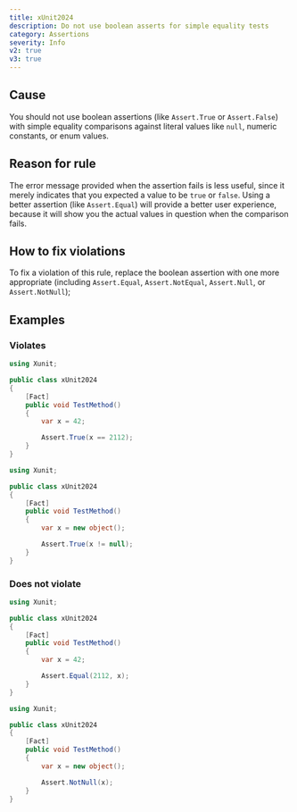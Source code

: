 ```yaml
---
title: xUnit2024
description: Do not use boolean asserts for simple equality tests
category: Assertions
severity: Info
v2: true
v3: true
---
```


## Cause

You should not use boolean assertions (like `Assert.True` or `Assert.False`) with simple equality comparisons
against literal values like `null`, numeric constants, or enum values.

## Reason for rule

The error message provided when the assertion fails is less useful, since it merely indicates that you expected
a value to be `true` or `false`. Using a better assertion (like `Assert.Equal`) will provide a better user
experience, because it will show you the actual values in question when the comparison fails.

## How to fix violations

To fix a violation of this rule, replace the boolean assertion with one more appropriate (including `Assert.Equal`,
`Assert.NotEqual`, `Assert.Null`, or `Assert.NotNull`);

## Examples

### Violates

```csharp
using Xunit;

public class xUnit2024
{
    [Fact]
    public void TestMethod()
    {
        var x = 42;

        Assert.True(x == 2112);
    }
}
```

```csharp
using Xunit;

public class xUnit2024
{
    [Fact]
    public void TestMethod()
    {
        var x = new object();

        Assert.True(x != null);
    }
}
```

### Does not violate

```csharp
using Xunit;

public class xUnit2024
{
    [Fact]
    public void TestMethod()
    {
        var x = 42;

        Assert.Equal(2112, x);
    }
}
```

```csharp
using Xunit;

public class xUnit2024
{
    [Fact]
    public void TestMethod()
    {
        var x = new object();

        Assert.NotNull(x);
    }
}
```
